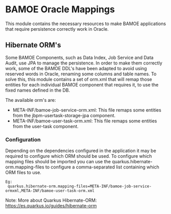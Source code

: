 # BAMOE Oracle Mappings
This module contains the necessary resources to make BAMOE applications that require persistence 
correctly work in Oracle.


## Hibernate ORM's

Some BAMOE Components, such as Data Index, Job Service and Data Audit, use JPA to manage the persistence. 
In order to make them correctly work, some of the BAMOE DDL's have been adapted to avoid using reserved 
words in Oracle, renaming some columns and table names. To solve this, this module contains a set of orm.xml
that will remap those entities for each individual BAMOE component that requires it, to use the fixed names defined 
in the DB.

 The available orm's are:
-    META-INF/bamoe-job-service-orm.xml: This file remaps some entities from the jbpm-usertask-storage-jpa component.
-    META-INF/bamoe-user-task-orm.xml: This file remaps some entities from the user-task component.

### Configuration

Depending on the dependencies configured in the application it may be required to configure which ORM should be used. 
To configure which mapping files should be imported you can use the quarkus.hibernate-orm.mapping-files to configure
a comma-separated list containing which ORM  files to use.

````
Eg:
 quarkus.hibernate-orm.mapping-files=META-INF/bamoe-job-service-ormxml,META-INF/bamoe-user-task-orm.xml
````
Note: 
 More about Quarkus Hibernate-ORM: https://es.quarkus.io/guides/hibernate-orm
